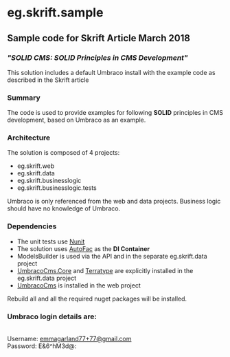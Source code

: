 # eg.skrift.sample
## Sample code for Skrift Article March 2018 ##
### *"SOLID CMS: SOLID Principles in CMS Development"* ###

This solution includes a default Umbraco install with the example code as described in the Skrift article

### Summary ###

The code is used to provide examples for following **SOLID** principles in CMS development, based on Umbraco as an example.

### Architecture ###

The solution is composed of 4 projects:

- eg.skrift.web
- eg.skrift.data
- eg.skrift.businesslogic
- eg.skrift.businesslogic.tests

Umbraco is only referenced from the web and data projects. Business logic should have no knowledge of Umbraco.

### Dependencies ###

- The unit tests use [Nunit](http://nunit.org/)
- The solution uses [AutoFac](https://autofac.org/) as the **DI Container**
- ModelsBuilder is used via the API and in the separate eg.skrift.data project
- [UmbracoCms.Core](https://www.nuget.org/packages/UmbracoCms.Core/) and [Terratype](https://our.umbraco.org/projects/backoffice-extensions/terratype/) are explicitly installed in the eg.skrift.data project
- [UmbracoCms](https://www.nuget.org/packages/UmbracoCms) is installed in the web project

Rebuild all and all the required nuget packages will be installed. 

### Umbraco login details are: ###

<br/>Username: emmagarland77+77@gmail.com
<br/>Password: E&6^hM3d@:
